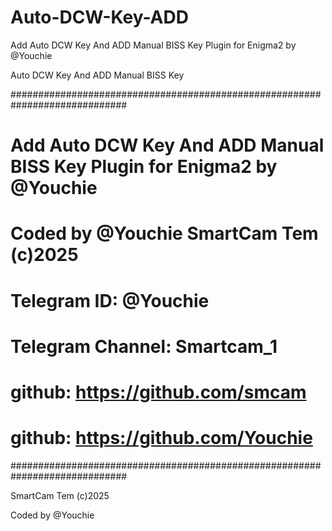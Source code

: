# Auto-DCW-Key-ADD
Add Auto DCW Key And ADD Manual BISS Key Plugin for Enigma2 by @Youchie


Auto DCW Key And ADD Manual BISS Key

#############################################################################
#  Add Auto DCW Key And ADD Manual BISS Key Plugin for Enigma2 by @Youchie ##
#  Coded by @Youchie SmartCam Tem (c)2025                                  ##
#  Telegram ID: @Youchie                                                   ##
#  Telegram Channel: Smartcam_1                                            ##
#  github: https://github.com/smcam                                        ##
#  github: https://github.com/Youchie                                      ##
#############################################################################

SmartCam Tem (c)2025 

Coded by @Youchie
